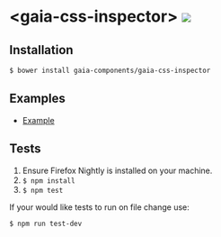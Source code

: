 # &lt;gaia-css-inspector&gt; [![](https://travis-ci.org/gaia-components/gaia-css-inspector.svg)](https://travis-ci.org/gaia-components/gaia-css-inspector)

## Installation

```bash
$ bower install gaia-components/gaia-css-inspector
```

## Examples

- [Example](http://gaia-components.github.io/gaia-css-inspector/)

## Tests

1. Ensure Firefox Nightly is installed on your machine.
2. `$ npm install`
3. `$ npm test`

If your would like tests to run on file change use:

`$ npm run test-dev`
